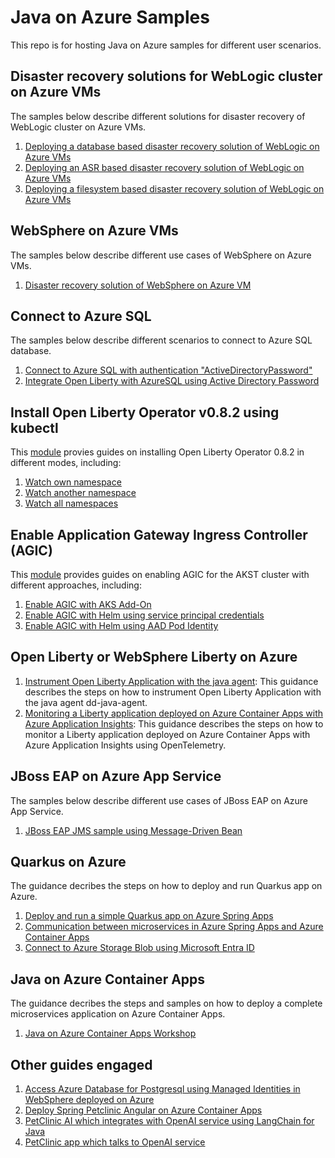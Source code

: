 # Java on Azure Samples

This repo is for hosting Java on Azure samples for different user scenarios.

## Disaster recovery solutions for WebLogic cluster on Azure VMs

The samples below describe different solutions for disaster recovery of WebLogic cluster on Azure VMs.

1. [Deploying a database based disaster recovery solution of WebLogic on Azure VMs](./wls-dr-database/README.md)
1. [Deploying an ASR based disaster recovery solution of WebLogic on Azure VMs](./wls-dr-asr/README.md)
1. [Deploying a filesystem based disaster recovery solution of WebLogic on Azure VMs](./wls-dr-filesystem/README.md)

## WebSphere on Azure VMs

The samples below describe different use cases of WebSphere on Azure VMs.

1. [Disaster recovery solution of WebSphere on Azure VM](https://github.com/majguo/websphere-on-azure)

## Connect to Azure SQL

The samples below describe different scenarios to connect to Azure SQL database.

1. [Connect to Azure SQL with authentication "ActiveDirectoryPassword"](./sql-auth-aad-password/README.md)
1. [Integrate Open Liberty with AzureSQL using Active Directory Password](./javaee-cafe-mssql-auth-aad-password/README.md)

## Install Open Liberty Operator v0.8.2 using kubectl

This [module](./olo-installation/README.md) provies guides on installing Open Liberty Operator 0.8.2 in different modes, including:

1. [Watch own namespace](./olo-installation/watch-own-namespace.md)
1. [Watch another namespace](./olo-installation/watch-another-namespace.md)
1. [Watch all namespaces](./olo-installation/watch-all-namespaces.md)

## Enable Application Gateway Ingress Controller (AGIC)

This [module](./agic-aks/README.md) provides guides on enabling AGIC for the AKST cluster with different approaches, including:

1. [Enable AGIC with AKS Add-On](./agic-aks/agic-addon.md)
1. [Enable AGIC with Helm using service principal credentials](./agic-aks/agic-helm-sp.md)
1. [Enable AGIC with Helm using AAD Pod Identity](./agic-aks/agic-helm-identity.md)

## Open Liberty or WebSphere Liberty on Azure 

1. [Instrument Open Liberty Application with the java agent](./ola-instrument/README.md): This guidance describes the steps on how to instrument Open Liberty Application with the java agent dd-java-agent.
1. [Monitoring a Liberty application deployed on Azure Container Apps with Azure Application Insights](./liberty-app-monitoring/README.md): This guidance describes the steps on how to monitor a Liberty application deployed on Azure Container Apps with Azure Application Insights using OpenTelemetry.

## JBoss EAP on Azure App Service

The samples below describe different use cases of JBoss EAP on Azure App Service.

1. [JBoss EAP JMS sample using Message-Driven Bean](https://github.com/majguo/jboss-eap-on-app-service)

## Quarkus on Azure

The guidance decribes the steps on how to deploy and run Quarkus app on Azure.

1. [Deploy and run a simple Quarkus app on Azure Spring Apps](./quarkus/quarkus-on-asa.md)
1. [Communication between microservices in Azure Spring Apps and Azure Container Apps](./quarkus/quarkus-quickstart.md)
1. [Connect to Azure Storage Blob using Microsoft Entra ID](./camel-quarkus-azure-storage-blob/)

## Java on Azure Container Apps

The guidance decribes the steps and samples on how to deploy a complete microservices application on Azure Container Apps.

1. [Java on Azure Container Apps Workshop](https://github.com/majguo/azure-spring-apps-training/tree/master/aca)

## Other guides engaged

1. [Access Azure Database for Postgresql using Managed Identities in WebSphere deployed on Azure](https://github.com/Azure-Samples/Passwordless-Connections-for-Java-Apps/tree/main/JakartaEE/websphere)
1. [Deploy Spring Petclinic Angular on Azure Container Apps](https://github.com/majguo/spring-petclinic-angular#deploy-on-azure-container-apps)
1. [PetClinic AI which integrates with OpenAI service using LangChain for Java](https://github.com/seanli1988/petclinic/tree/ai)
1. [PetClinic app which talks to OpenAI service](https://github.com/seanli1988/petclinic/tree/main)
